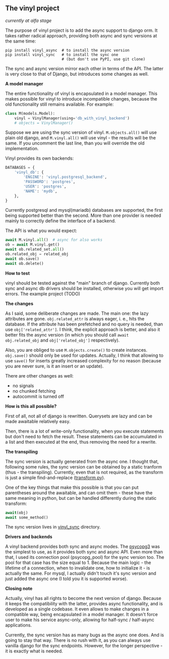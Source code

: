 The vinyl project
---------------
*currently at alfa stage*

The purpose of vinyl project is to add the async support to django orm.
It takes rather radical approach, providing both async and sync versions 
at the same time:

```
pip install vinyl_async  # to install the async version
pip install vinyl_sync   # to install the sync one
                         # (but don't use PyPI, use git clone)
```

The sync and async version mirror each other in terms of the API. The latter 
is very close to that of Django, but introduces some changes as well.

**A model manager**

The entire functionality of vinyl is encapsulated in a model manager. This 
makes possible for vinyl to introduce incompatible changes, because the old 
functionality still remains available. For example:

```python
class M(models.Model):
    vinyl = VinylManager(using='db_with_vinyl_backend')
    # objects = VinylManager()
```

Suppose we are using the sync version of vinyl. `M.objects.all()` will use 
plain old django, and `M.vinyl.all()` will use vinyl - the results will be 
the same. If you uncomment the last line, than you will override 
the old implementation.

Vinyl provides its own backends:

```python
DATABASES = {
    'vinyl_db': {
        'ENGINE': 'vinyl.postgresql_backend',
        'PASSWORD': 'postgres',
        'USER': 'postgres',
        'NAME': 'mydb',
    },
}
```

Currently postgresql and mysql(mariadb) databases are supported, the first 
being 
supported better than the second. More than one provider is needed mainly to 
correctly define the interface of a backend.

The API is what you would expect:

```python
await M.vinyl.all()  # async for also works
ob = await M.vinyl.get()
await ob.related_set.all()
ob.related_obj = related_obj
await ob.save()
await ob.delete()
```

**How to test**

vinyl should be tested against the "main" branch of django. Currently both sync and async db drivers should be installed, otherwise you will get import errors. The example project (TODO)

**The changes**

As I said, some deliberate changes are made. The main one: the lazy 
attributes are gone. `obj.related_attr` is always eager, i. e., hits the 
database. If the attribute has been prefetched and no query is needed, than 
use `obj['related_attr']`. I think, the explicit approach is better, and 
also it better fits the async version (in which you should
call `await obj.related_obj` and `obj['related_obj']` respectively).

Also, you are obliged to use `M.objects.create()` to create instances.
`obj.save()` should only be used for updates. Actually, I think that allowing to use 
`save()` 
for inserts greatly increased complexity for no reason (because you are 
never sure, is it an insert or an update).

There are other changes as well:

- no signals
- no chunked fetching
- autocommit is turned off

**How is this all possible?**

First of all, not all of django is rewritten. Querysets are lazy and can be 
made 
awaitable relatively easy.

Then, there is a lot of write-only functionality, 
when you execute statements but don't need to fetch the result. These statements can be 
accumulated in a list and then executed at the end, thus removing the need 
for a rewrite.

**The transpiling**

The sync version is actually generated from the async one. I thought 
that, following some rules, the sync version can be obtained by a static 
tranform (thus - the transpiling). Currently, even that is not required, as the transform is just a 
simple
find-and-replace ([transform.py](https://github.com/vinylproject/vinyl/blob/master/transform.py)).

One of the key things that make this possible is that you can put 
parentheses around the awaitable, and can omit them - these have the same 
meaning in python, but can be 
handled differently during the static transform:

```python
await(obj)
await some_method()
```

The sync version lives in [vinyl_sync](https://github.com/vinylproject/vinyl/tree/master/vinyl_sync)
directory.

**Drivers and backends**

A vinyl backend provides both sync and 
async modes. The [psycopg3](https://github.com/psycopg/psycopg) was the 
simplest to use, as it provides both sync and async API. Even more than that,
I used its connection pool (psycopg_pool) for the sync version too. The pool 
for that case has 
the size equal to 1. Because the main logic - the lifetime of a connection, 
when to invalidate one, how to initialize it - is actually the same. For 
mysql, I actually didn't touch it's sync version and just added the async 
one (I told you it is supported worse).

**Closing note**

Actually, vinyl has all rights to become the next version of django. Because 
it keeps the compatibility with the latter, provides async functionality, 
and is developed as a single codebase. It even allows to make changes in a 
compatible way, being encapsulated in a model manager. It doesn't force user to 
make his service async-only, allowing for half-sync / half-async applications.

Currently, the sync version has as many bugs as the async one does. And is 
going to stay that way. There is no rush with it, as you can always use 
vanilla django for the sync endpoints. However, for the longer perspective - 
it is exactly what is needed.
